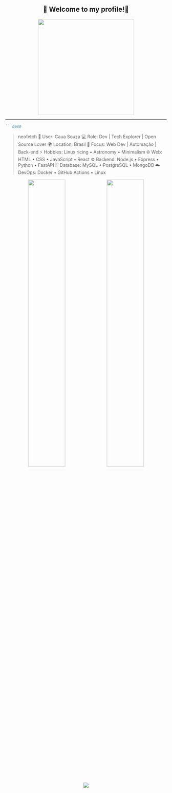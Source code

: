 <h2 align="center">🌌 Welcome to my profile!🌌</h2>

<p align="center">
  <img src="https://i.ibb.co/wy5KQ5B/astro-dark.gif" width="300"/>
</p>

---
```markdown
```bash
```
> neofetch
👤 User:      Caua Souza
💻 Role:      Dev | Tech Explorer | Open Source Lover
🌍 Location:  Brasil
🎯 Focus:    Web Dev | Automação | Back-end
⚡ Hobbies:  Linux ricing • Astronomy • Minimalism
🌐 Web:       HTML • CSS • JavaScript • React
⚙️ Backend:   Node.js • Express • Python • FastAPI
🗄️ Database:  MySQL • PostgreSQL • MongoDB
☁️ DevOps:    Docker • GitHub Actions • Linux
<p align="center"> <img src="https://github-readme-stats.vercel.app/api?username=cau4svg&show_icons=true&theme=radical&hide_border=true" width="48%"/> <img src="https://github-readme-streak-stats.herokuapp.com/?user=cau4svg&theme=radical&hide_border=true" width="48%"/> </p>
<p align="center"> <img src="https://spotify-github-profile.vercel.app/api/view?uid=YOUR_SPOTIFY_ID&cover_image=true&theme=natemoo-re&bar_color=53b14f&bar_color_cover=false"/> </p>
